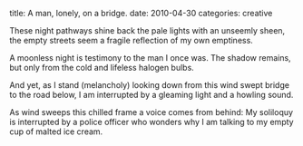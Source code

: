title: A man, lonely, on a bridge.
date: 2010-04-30
categories: creative


These night pathways shine back the pale lights with an unseemly sheen,
the empty streets seem a fragile reflection
of my own emptiness.

A moonless night is testimony to the man I once was.
The shadow remains, but only from
the cold and lifeless halogen bulbs.

And yet, as I stand
(melancholy) looking down
from this wind swept bridge to the road below,
I am interrupted by a gleaming light
and a howling sound.

As wind sweeps this chilled frame a voice comes from behind:
My soliloquy is interrupted
by a police officer who wonders
why I am talking to my empty cup of malted ice cream.

